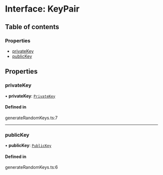 # Interface: KeyPair

## Table of contents

### Properties

- [privateKey](KeyPair.md#privatekey)
- [publicKey](KeyPair.md#publickey)

## Properties

### privateKey

• **privateKey**: [`PrivateKey`](../classes/PrivateKey.md)

#### Defined in

generateRandomKeys.ts:7

___

### publicKey

• **publicKey**: [`PublicKey`](../classes/PublicKey.md)

#### Defined in

generateRandomKeys.ts:6
